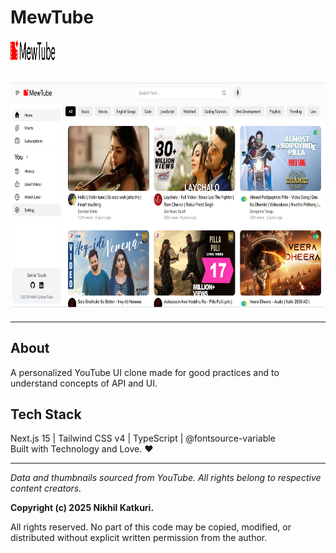 # MewTube

<img src="./public/MewTube.svg" alt="MewTube Logo" height="36" width="72" />

## <img src="./public/preview-1.png" alt="MewTube Preview" height="360" width="720" />

---

## About

A personalized YouTube UI clone made for good practices and to understand concepts of API and UI.

## Tech Stack

Next.js 15 | Tailwind CSS v4 | TypeScript | @fontsource-variable  
Built with Technology and Love. ❤️

---

_Data and thumbnails sourced from YouTube. All rights belong to respective content creators._

**Copyright (c) 2025 Nikhil Katkuri.**

All rights reserved. No part of this code may be copied, modified, or distributed without explicit written permission from the author.
